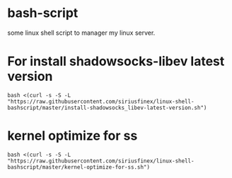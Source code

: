 # bash-script
some linux shell script to manager my linux server.

# For install shadowsocks-libev latest version
```
bash <(curl -s -S -L "https://raw.githubusercontent.com/siriusfinex/linux-shell-bashscript/master/install-shadowsocks_libev-latest-version.sh")
```
# kernel optimize for ss
```
bash <(curl -s -S -L "https://raw.githubusercontent.com/siriusfinex/linux-shell-bashscript/master/kernel-optimize-for-ss.sh")
```
